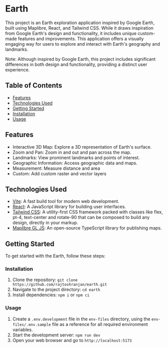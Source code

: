 # Earth

This project is an Earth exploration application inspired by Google Earth, built using Maplibre, React, and Tailwind CSS. While it draws inspiration from Google Earth's design and functionality, it includes unique custom-made features and improvements. This application offers a visually engaging way for users to explore and interact with Earth's geography and landmarks.

Note: Although inspired by Google Earth, this project includes significant differences in both design and functionality, providing a distinct user experience.

## Table of Contents

- [Features](#features)
- [Technologies Used](#technologies-used)
- [Getting Started](#getting-started)
- [Installation](#installation)
- [Usage](#usage)

## Features

- Interactive 3D Map: Explore a 3D representation of Earth's surface.
- Zoom and Pan: Zoom in and out and pan across the map.
- Landmarks: View prominent landmarks and points of interest.
- Geographic Information: Access geographic data and maps.
- Measurement: Measure distance and area
- Custom: Add custom raster and vector layers

## Technologies Used

- [Vite](https://vitejs.dev/): A fast build tool for modern web development.
- [React](https://reactjs.org/): A JavaScript library for building user interfaces.
- [Tailwind CSS](https://tailwindcss.com/): A utility-first CSS framework packed with classes like flex, pt-4, text-center and rotate-90 that can be composed to build any design, directly in your markup.
- [Maplibre GL JS](https://maplibre.org/): An open-source TypeScript library for publishing maps.

## Getting Started

To get started with the Earth, follow these steps:

### Installation

1. Clone the repository: `git clone https://github.com/rajtoshranjan/earth.git`
2. Navigate to the project directory: `cd earth`
3. Install dependencies: `npm i` or `npm ci`

### Usage

1. Create a `.env.development` file in the `env-files` directory, using the `env-files/.env.sample` file as a reference for all required environment variables.
2. Start the development server: `npm run dev`
3. Open your web browser and go to `http://localhost:5173`
